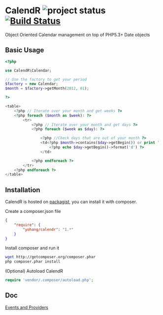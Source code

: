 # CalendR ![project status](http://stillmaintained.com/frequence-web/CalendR.png) [![Build Status](https://secure.travis-ci.org/yohang/CalendR.png?branch=master)](http://travis-ci.org/yohang/CalendR) #

Object Oriented Calendar management on top of PHP5.3+ Date objects

Basic Usage
-----------

```php
<?php

use CalendR\Calendar;

// Use the factory to get your period
$factory = new Calendar;
$month = $factory->getMonth(2012, 01);

?>

<table>
    <?php // Iterate over your month and get weeks ?>
    <?php foreach ($month as $week): ?>
        <tr>
            <?php // Iterate over your month and get days ?>
            <?php foreach ($week as $day): ?>

                <?php //Check days that are out of your month ?>
                <td<?php $month->contains($day->getBegin()) or print ' style="color: grey;"' ?>>
                    <?php echo $day->getBegin()->format('d') ?>
                </td>

            <?php endforeach ?>
        </tr>
    <?php endforeach ?>
</table>

```

Installation
------------

CalendR is hosted on [packagist](http://packagist.org), you can install it with composer.

Create a composer.json file

```json
{
    "require": {
        "yohang/calendr": "1.*"
    }
}
```

Install composer and run it

```sh
wget http://getcomposer.org/composer.phar
php composer.phar install
```

(Optional) Autoload CalendR

```php
require 'vendor/.composer/autoload.php';
```

Doc
---

[Events and Providers](docs/en/events.md)